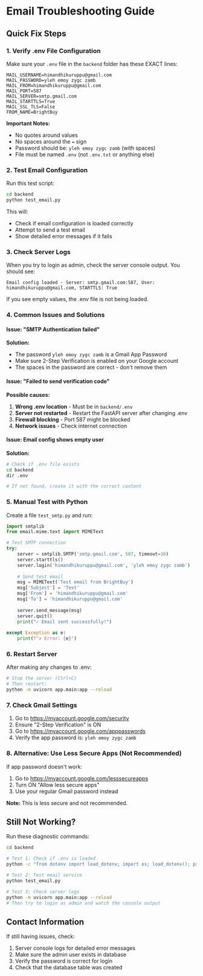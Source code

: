 # Email Troubleshooting Guide

## Quick Fix Steps

### 1. Verify .env File Configuration

Make sure your `.env` file in the `backend` folder has these EXACT lines:

```env
MAIL_USERNAME=himandhikuruppu@gmail.com
MAIL_PASSWORD=yleh emoy zygc zamb
MAIL_FROM=himandhikuruppu@gmail.com
MAIL_PORT=587
MAIL_SERVER=smtp.gmail.com
MAIL_STARTTLS=True
MAIL_SSL_TLS=False
FROM_NAME=BrightBuy
```

**Important Notes:**
- No quotes around values
- No spaces around the `=` sign
- Password should be: `yleh emoy zygc zamb` (with spaces)
- File must be named `.env` (not `.env.txt` or anything else)

### 2. Test Email Configuration

Run this test script:
```bash
cd backend
python test_email.py
```

This will:
- Check if email configuration is loaded correctly
- Attempt to send a test email
- Show detailed error messages if it fails

### 3. Check Server Logs

When you try to login as admin, check the server console output. You should see:
```
Email config loaded - Server: smtp.gmail.com:587, User: himandhikuruppu@gmail.com, STARTTLS: True
```

If you see empty values, the .env file is not being loaded.

### 4. Common Issues and Solutions

#### Issue: "SMTP Authentication failed"
**Solution:**
- The password `yleh emoy zygc zamb` is a Gmail App Password
- Make sure 2-Step Verification is enabled on your Google account
- The spaces in the password are correct - don't remove them

#### Issue: "Failed to send verification code"
**Possible causes:**
1. **Wrong .env location** - Must be in `backend/.env`
2. **Server not restarted** - Restart the FastAPI server after changing .env
3. **Firewall blocking** - Port 587 might be blocked
4. **Network issues** - Check internet connection

#### Issue: Email config shows empty user
**Solution:**
```bash
# Check if .env file exists
cd backend
dir .env

# If not found, create it with the correct content
```

### 5. Manual Test with Python

Create a file `test_smtp.py` and run:

```python
import smtplib
from email.mime.text import MIMEText

# Test SMTP connection
try:
    server = smtplib.SMTP('smtp.gmail.com', 587, timeout=10)
    server.starttls()
    server.login('himandhikuruppu@gmail.com', 'yleh emoy zygc zamb')
    
    # Send test email
    msg = MIMEText('Test email from BrightBuy')
    msg['Subject'] = 'Test'
    msg['From'] = 'himandhikuruppu@gmail.com'
    msg['To'] = 'himandhikuruppu@gmail.com'
    
    server.send_message(msg)
    server.quit()
    print("✓ Email sent successfully!")
    
except Exception as e:
    print(f"✗ Error: {e}")
```

### 6. Restart Server

After making any changes to .env:
```bash
# Stop the server (Ctrl+C)
# Then restart:
python -m uvicorn app.main:app --reload
```

### 7. Check Gmail Settings

1. Go to https://myaccount.google.com/security
2. Ensure "2-Step Verification" is ON
3. Go to https://myaccount.google.com/apppasswords
4. Verify the app password is: `yleh emoy zygc zamb`

### 8. Alternative: Use Less Secure Apps (Not Recommended)

If app password doesn't work:
1. Go to https://myaccount.google.com/lesssecureapps
2. Turn ON "Allow less secure apps"
3. Use your regular Gmail password instead

**Note:** This is less secure and not recommended.

## Still Not Working?

Run these diagnostic commands:

```bash
cd backend

# Test 1: Check if .env is loaded
python -c "from dotenv import load_dotenv; import os; load_dotenv(); print('MAIL_USERNAME:', os.getenv('MAIL_USERNAME'))"

# Test 2: Test email service
python test_email.py

# Test 3: Check server logs
python -m uvicorn app.main:app --reload
# Then try to login as admin and watch the console output
```

## Contact Information

If still having issues, check:
1. Server console logs for detailed error messages
2. Make sure the admin user exists in database
3. Verify the password is correct for login
4. Check that the database table was created
